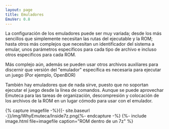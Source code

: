 ```yaml
---
layout: page
title: Emuladores
EmuVer: 0.8
---
```


La configuración de los emuladores puede ser muy variada; desde los más sencillos que simplemente necesitan las rutas del ejecutable y la ROM; hasta otros más complejos que necesitan un identificador del sistema a emular, unos parámetros específicos para cada tipo de archivo e incluso otros especificos para cada ROM.

Más complejo aún, además se pueden usar otros archivos auxiliares para discernir que versión del "emulador" específica es necesaria para ejecutar un juego (Por ejemplo, OpenBOR)

También hay emuladores que de nada sirve, puesto que no soportan ejecutar el juego desde la línea de comandos. Aunque se puede aprovechar Emuteca para las tareas de organización, descompresión y colocación de los archivos de la ROM en un lugar cómodo para usar con el emulador.

{% capture imagefile -%}{{- site.baseurl -}}/img/WhyEmuteca/Inside7z.png{%- endcapture -%}
{%- include image.html file=imagefile caption="ROM dentro de un 7z" %}

